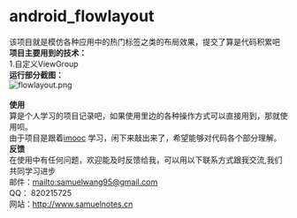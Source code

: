 # android_flowlayout
该项目就是模仿各种应用中的热门标签之类的布局效果，提交了算是代码积累吧
<br/><b>项目主要用到的技术：</b>
<br/>1.自定义ViewGroup 
<br/><b>运行部分截图：</b>
<br/>![flowlayout.png](https://raw.github.com/samuelhehe/android_flowlayout/master/screenshots/flowlayout.png "flowlayout.png")
<br/>
<br/><b>使用</b>
<br/>算是个人学习的项目记录吧，如果使用里边的各种操作方式可以直接用到，那就使用呗。
<br/>由于项目是跟着<a href="www.imooc.com">imooc</a> 学习，闲下来敲出来了，希望能够对代码各个部分理解。
<br/><b>反馈</b>
<br/>在使用中有任何问题，欢迎能及时反馈给我，可以用以下联系方式跟我交流,我们共同学习进步
<br/>邮件：<mailto:samuelwang95@gmail.com>
<br/>QQ： 820215725
<br/>网站：<a href="http://www.samuelnotes.cn" >http://www.samuelnotes.cn</a>
<br/>